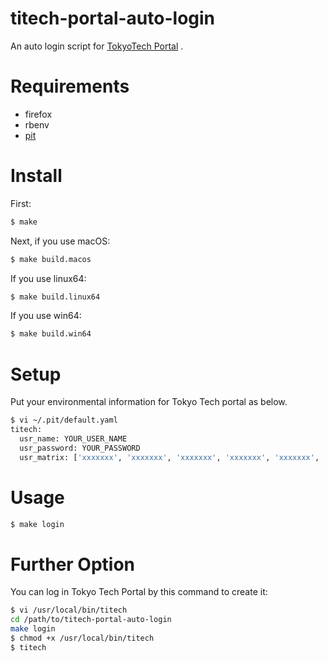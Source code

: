 # titech-portal-auto-login

An auto login script for [TokyoTech Portal](http://portal.titech.ac.jp/) .

# Requirements

- firefox
- rbenv
- [pit](https://github.com/cho45/pit)

# Install

First:

```sh
$ make
```

Next, if you use macOS:

```sh
$ make build.macos
```

If you use linux64:

```sh
$ make build.linux64
```

If you use win64:

```sh
$ make build.win64
```

# Setup

Put your environmental information for Tokyo Tech portal as below.

```sh
$ vi ~/.pit/default.yaml
titech:
  usr_name: YOUR_USER_NAME
  usr_password: YOUR_PASSWORD
  usr_matrix: ['xxxxxxx', 'xxxxxxx', 'xxxxxxx', 'xxxxxxx', 'xxxxxxx', 'xxxxxxx', 'xxxxxxx', 'xxxxxxx', 'xxxxxxx', 'xxxxxxx']
```

# Usage

```sh
$ make login
```

# Further Option

You can log in Tokyo Tech Portal by this command to create it:

```sh
$ vi /usr/local/bin/titech
cd /path/to/titech-portal-auto-login
make login
$ chmod +x /usr/local/bin/titech
$ titech
```
